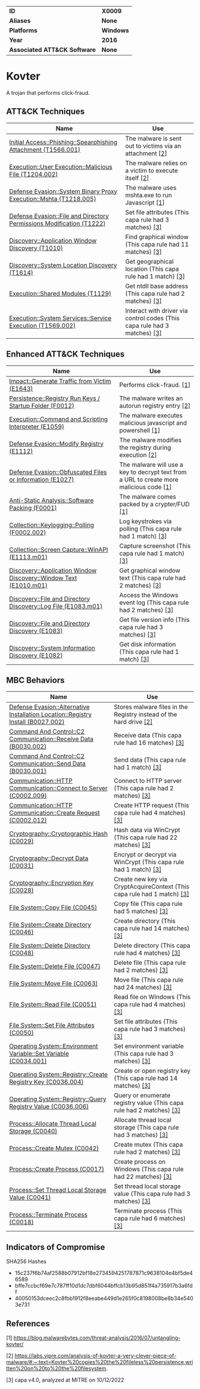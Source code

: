 <table>
<tr>
<td><b>ID</b></td>
<td><b>X0009</b></td>
</tr>
<tr>
<td><b>Aliases</b></td>
<td><b>None</b></td>
</tr>
<tr>
<td><b>Platforms</b></td>
<td><b>Windows</b></td>
</tr>
<tr>
<td><b>Year</b></td>
<td><b>2016</b></td>
</tr>
<tr>
<td><b>Associated ATT&CK Software</b></td>
<td><b>None</b></td>
</tr>
</table>


# Kovter

A trojan that performs click-fraud.


## ATT&CK Techniques

|Name|Use|
|---|---|
|[Initial Access::Phishing::Spearphishing Attachment (T1566.001)](https://attack.mitre.org/techniques/T1566/001/)|The malware is sent out to victims via an attachment [[2]](#2) |
|[Execution::User Execution::Malicious File (T1204.002)](https://attack.mitre.org/techniques/T1204/002/)|The malware relies on a victim to execute itself [[2]](#2) |
|[Defense Evasion::System Binary Proxy Execution::Mshta (T1218.005)](https://attack.mitre.org/techniques/T1218/005/)|The malware uses mshta.exe to run Javascript [[1]](#1) |
|[Defense Evasion::File and Directory Permissions Modification (T1222)](https://attack.mitre.org/techniques/T1222)|Set file attributes (This capa rule had 3 matches) [[3]](#3) |
|[Discovery::Application Window Discovery (T1010)](https://attack.mitre.org/techniques/T1010)|Find graphical window (This capa rule had 11 matches) [[3]](#3) |
|[Discovery::System Location Discovery (T1614)](https://attack.mitre.org/techniques/T1614)|Get geographical location (This capa rule had 1 match) [[3]](#3) |
|[Execution::Shared Modules (T1129)](https://attack.mitre.org/techniques/T1129)|Get ntdll base address (This capa rule had 2 matches) [[3]](#3) |
|[Execution::System Services::Service Execution (T1569.002)](https://attack.mitre.org/techniques/T1569/002)|Interact with driver via control codes (This capa rule had 3 matches) [[3]](#3) |

## Enhanced ATT&CK Techniques

|Name|Use|
|---|---|
|[Impact::Generate Traffic from Victim (E1643)](../impact/generate-traffic-from-victim.md)|Performs click-fraud. [[1]](#1) |
|[Persistence::Registry Run Keys / Startup Folder (F0012)](../persistence/registry-run-keys-startup-folder.md)|The malware writes an autorun registry entry [[2]](#2) |
|[Execution::Command and Scripting Interpreter (E1059)](../execution/command-and-scripting-interpreter.md)|The malware executes malicious javascript and powershell [[1]](#1) |
|[Defense Evasion::Modify Registry (E1112)](../defense-evasion/modify-registry.md)|The malware modifies the registry during execution [[2]](#2) |
|[Defense Evasion::Obfuscated Files or Information (E1027)](../defense-evasion/obfuscated-files-or-information.md)|The malware will use a key to decrypt text from a URL to create more malicious code [[1]](#1) |
|[Anti-Static Analysis::Software Packing (F0001)](../anti-static-analysis/software-packing.md)|The malware comes packed by a crypter/FUD [[1]](#1) |
|[Collection::Keylogging::Polling (F0002.002)](../collection/keylogging.md)|Log keystrokes via polling (This capa rule had 1 match) [[3]](#3) |
|[Collection::Screen Capture::WinAPI (E1113.m01)](../collection/screen-capture.md)|Capture screenshot (This capa rule had 1 match) [[3]](#3) |
|[Discovery::Application Window Discovery::Window Text (E1010.m01)](../discovery/application-window-discovery.md)|Get graphical window text (This capa rule had 2 matches) [[3]](#3) |
|[Discovery::File and Directory Discovery::Log File (E1083.m01)](../discovery/file-and-directory-discovery.md)|Access the Windows event log (This capa rule had 2 matches) [[3]](#3) |
|[Discovery::File and Directory Discovery (E1083)](../discovery/file-and-directory-discovery.md)|Get file version info (This capa rule had 3 matches) [[3]](#3) |
|[Discovery::System Information Discovery (E1082)](../discovery/system-information-discovery.md)|Get disk information (This capa rule had 1 match) [[3]](#3) |

## MBC Behaviors

|Name|Use|
|---|---|
|[Defense Evasion::Alternative Installation Location::Registry Install (B0027.002)](../defense-evasion/alternative-installation-location.md)|Stores malware files in the Registry instead of the hard drive [[2]](#2) |
|[Command And Control::C2 Communication::Receive Data (B0030.002)](../command-and-control/c2-communication.md)|Receive data (This capa rule had 16 matches) [[3]](#3) |
|[Command And Control::C2 Communication::Send Data (B0030.001)](../command-and-control/c2-communication.md)|Send data (This capa rule had 1 match) [[3]](#3) |
|[Communication::HTTP Communication::Connect to Server (C0002.009)](../micro-behaviors/communication/http-communication.md)|Connect to HTTP server (This capa rule had 2 matches) [[3]](#3) |
|[Communication::HTTP Communication::Create Request (C0002.012)](../micro-behaviors/communication/http-communication.md)|Create HTTP request (This capa rule had 4 matches) [[3]](#3) |
|[Cryptography::Cryptographic Hash (C0029)](../micro-behaviors/cryptography/cryptographic-hash.md)|Hash data via WinCrypt (This capa rule had 22 matches) [[3]](#3) |
|[Cryptography::Decrypt Data (C0031)](../micro-behaviors/cryptography/decrypt-data.md)|Encrypt or decrypt via WinCrypt (This capa rule had 1 match) [[3]](#3) |
|[Cryptography::Encryption Key (C0028)](../micro-behaviors/cryptography/encryption-key.md)|Create new key via CryptAcquireContext (This capa rule had 1 match) [[3]](#3) |
|[File System::Copy File (C0045)](../micro-behaviors/file-system/copy-file.md)|Copy file (This capa rule had 5 matches) [[3]](#3) |
|[File System::Create Directory (C0046)](../micro-behaviors/file-system/create-directory.md)|Create directory (This capa rule had 14 matches) [[3]](#3) |
|[File System::Delete Directory (C0048)](../micro-behaviors/file-system/delete-directory.md)|Delete directory (This capa rule had 4 matches) [[3]](#3) |
|[File System::Delete File (C0047)](../micro-behaviors/file-system/delete-file.md)|Delete file (This capa rule had 2 matches) [[3]](#3) |
|[File System::Move File (C0063)](../micro-behaviors/file-system/move-file.md)|Move file (This capa rule had 24 matches) [[3]](#3) |
|[File System::Read File (C0051)](../micro-behaviors/file-system/read-file.md)|Read file on Windows (This capa rule had 4 matches) [[3]](#3) |
|[File System::Set File Attributes (C0050)](../micro-behaviors/file-system/set-file-attributes.md)|Set file attributes (This capa rule had 3 matches) [[3]](#3) |
|[Operating System::Environment Variable::Set Variable (C0034.001)](../micro-behaviors/operating-system/environment-variable.md)|Set environment variable (This capa rule had 3 matches) [[3]](#3) |
|[Operating System::Registry::Create Registry Key (C0036.004)](../micro-behaviors/operating-system/registry.md)|Create or open registry key (This capa rule had 14 matches) [[3]](#3) |
|[Operating System::Registry::Query Registry Value (C0036.006)](../micro-behaviors/operating-system/registry.md)|Query or enumerate registry value (This capa rule had 2 matches) [[3]](#3) |
|[Process::Allocate Thread Local Storage (C0040)](../micro-behaviors/process/allocate-thread-local-storage.md)|Allocate thread local storage (This capa rule had 3 matches) [[3]](#3) |
|[Process::Create Mutex (C0042)](../micro-behaviors/process/create-mutex.md)|Create mutex (This capa rule had 2 matches) [[3]](#3) |
|[Process::Create Process (C0017)](../micro-behaviors/process/create-process.md)|Create process on Windows (This capa rule had 22 matches) [[3]](#3) |
|[Process::Set Thread Local Storage Value (C0041)](../micro-behaviors/process/set-thread-local-storage-value.md)|Set thread local storage value (This capa rule had 3 matches) [[3]](#3) |
|[Process::Terminate Process (C0018)](../micro-behaviors/process/terminate-process.md)|Terminate process (This capa rule had 6 matches) [[3]](#3) |

## Indicators of Compromise

SHA256 Hashes
- 15c237f6b74af2588b07912bf18e2734594251787871c9638104e4bf5de46589
- bffe7ccbcf69e7c787ff10d1dc7dbf6044bffcb13b95d851f4a735917b3a6fdf
- 40050153dceec2c8fbb1912f8eeabe449d1e265f0c8198008be8b34e5403e731

## References

<a name="1">[1]</a> https://blog.malwarebytes.com/threat-analysis/2016/07/untangling-kovter/

<a name="2">[2]</a> https://labs.vipre.com/analysis-of-kovter-a-very-clever-piece-of-malware/#:~:text=Kovter%20copies%20the%20fileless%20persistence,written%20on%20to%20the%20filesystem.

<a name="3">[3]</a> capa v4.0, analyzed at MITRE on 10/12/2022

